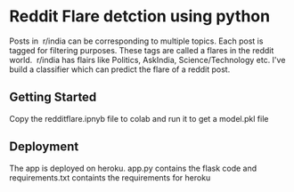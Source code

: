 # Reddit Flare detction using python

Posts in ​ r/india can be corresponding to multiple topics. Each post is tagged for filtering
purposes. These tags are called a flares in the reddit world. ​ r/india has flairs like Politics,
AskIndia, Science/Technology etc. I've build a classifier which can predict the flare of a
reddit post.

## Getting Started
Copy the redditflare.ipnyb file to colab and run it to get a model.pkl file

## Deployment
The app is deployed on heroku.
app.py contains the flask code and requirements.txt containts the requirements for heroku
